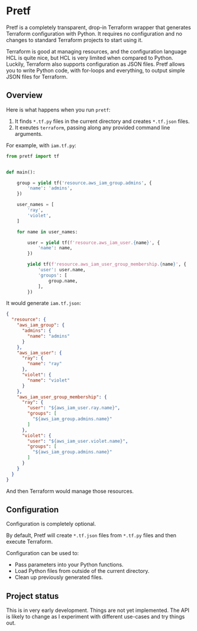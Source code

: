 # Pretf

Pretf is a completely transparent, drop-in Terraform wrapper that generates Terraform configuration with Python. It requires no configuration and no changes to standard Terraform projects to start using it.

Terraform is good at managing resources, and the configuration language HCL is quite nice, but HCL is very limited when compared to Python. Luckily, Terraform also supports configuration as JSON files. Pretf allows you to write Python code, with for-loops and everything, to output simple JSON files for Terraform.

## Overview

Here is what happens when you run `pretf`:

1. It finds `*.tf.py` files in the current directory and creates `*.tf.json` files.
1. It exeutes `terraform`, passing along any provided command line arguments.

For example, with `iam.tf.py`:

```python
from pretf import tf


def main():

    group = yield tf('resource.aws_iam_group.admins', {
        'name': 'admins',
    })

    user_names = [
        'ray',
        'violet',
    ]

    for name in user_names:

        user = yield tf(f'resource.aws_iam_user.{name}', {
            'name': name,
        })

        yield tf(f'resource.aws_iam_user_group_membership.{name}', {
            'user': user.name,
            'groups': [
                group.name,
            ],
        })
```

It would generate `iam.tf.json`:

```json
{
  "resource": {
    "aws_iam_group": {
      "admins": {
        "name": "admins"
      }
    },
    "aws_iam_user": {
      "ray": {
        "name": "ray"
      },
      "violet": {
        "name": "violet"
      }
    },
    "aws_iam_user_group_membership": {
      "ray": {
        "user": "${aws_iam_user.ray.name}",
        "groups": [
          "${aws_iam_group.admins.name}"
        ]
      },
      "violet": {
        "user": "${aws_iam_user.violet.name}",
        "groups": [
          "${aws_iam_group.admins.name}"
        ]
      }
    }
  }
}
```

And then Terraform would manage those resources.

## Configuration

Configuration is completely optional.

By default, Pretf will create `*.tf.json` files from `*.tf.py` files and then execute Terraform.

Configuration can be used to:

* Pass parameters into your Python functions.
* Load Python files from outside of the current directory.
* Clean up previously generated files.

## Project status

This is in very early development. Things are not yet implemented. The API is likely to change as I experiment with different use-cases and try things out.
